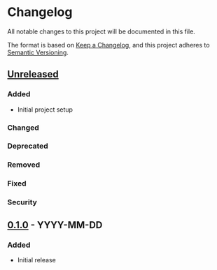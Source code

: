 # Changelog

All notable changes to this project will be documented in this file.

The format is based on [Keep a Changelog](https://keepachangelog.com/en/1.0.0/),
and this project adheres to [Semantic Versioning](https://semver.org/spec/v2.0.0.html).

## [Unreleased]

### Added
- Initial project setup

### Changed

### Deprecated

### Removed

### Fixed

### Security

## [0.1.0] - YYYY-MM-DD

### Added
- Initial release

[Unreleased]: https://github.com/Quillium-AI/Quillium/compare/v0.1.0...HEAD
[0.1.0]: https://github.com/Quillium-AI/Quillium/releases/tag/v0.1.0
